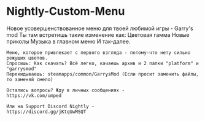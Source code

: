 # Nightly-Custom-Menu
  Новое усовершенствованное меню для твоей любимой игры - Garry's mod
    Ты там встретишь такие изменение как:
    Цветовая гамма
    Новые приколы
    Музыка в главном меню 
    И так-далее.

    Меню, которое привлекает с первого взгляда - потому-что нету сильно режущих цветов.
    Спросишь: Как скачать? Всё легко, качаешь архив и 2 папки "platform" и "garrysmod"
    Перекидываешь: steamapps/common/GarrysMod (Если просит заменить файлы, то заменяй смело)
    
    Остались вопросы? Жду в личных сообщениях - 
    https://vk.com/umped

    Или на Support Discord Nightly -
    https://discord.gg/jKtqUwMSQT
    
